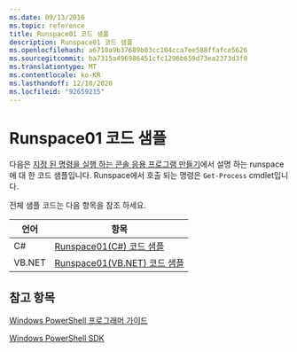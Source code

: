 ```yaml
---
ms.date: 09/13/2016
ms.topic: reference
title: Runspace01 코드 샘플
description: Runspace01 코드 샘플
ms.openlocfilehash: a6710a9b37689b03cc104cca7ee588ffafce5626
ms.sourcegitcommit: ba7315a496986451cfc1296b659d73ea2373d3f0
ms.translationtype: MT
ms.contentlocale: ko-KR
ms.lasthandoff: 12/10/2020
ms.locfileid: "92659215"
---
```

# <a name="runspace01-code-samples"></a>Runspace01 코드 샘플

다음은 [지정 된 명령을 실행 하는 콘솔 응용 프로그램 만들기](/dotnet/csharp/programming-guide/inside-a-program/hello-world-your-first-program)에서 설명 하는 runspace에 대 한 코드 샘플입니다. Runspace에서 호출 되는 명령은 `Get-Process` cmdlet입니다.

전체 샘플 코드는 다음 항목을 참조 하세요.

|언어|항목|
|--------------|-----------|
|C#|[Runspace01(C#) 코드 샘플](./runspace01-csharp-code-sample.md)|
|VB.NET|[Runspace01(VB.NET) 코드 샘플](./runspace01-vb-net-code-sample.md)|

## <a name="see-also"></a>참고 항목

[Windows PowerShell 프로그래머 가이드](./windows-powershell-programmer-s-guide.md)

[Windows PowerShell SDK](../windows-powershell-reference.md)
